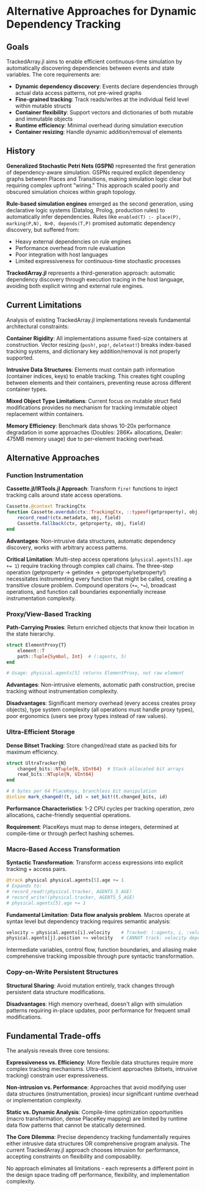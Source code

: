 # Alternative Approaches for Dynamic Dependency Tracking

## Goals

TrackedArray.jl aims to enable efficient continuous-time simulation by automatically discovering dependencies between events and state variables. The core requirements are:

- **Dynamic dependency discovery**: Events declare dependencies through actual data access patterns, not pre-wired graphs
- **Fine-grained tracking**: Track reads/writes at the individual field level within mutable structs
- **Container flexibility**: Support vectors and dictionaries of both mutable and immutable objects
- **Runtime efficiency**: Minimal overhead during simulation execution
- **Container resizing**: Handle dynamic addition/removal of elements

## History

**Generalized Stochastic Petri Nets (GSPN)** represented the first generation of dependency-aware simulation. GSPNs required explicit dependency graphs between Places and Transitions, making simulation logic clear but requiring complex upfront "wiring." This approach scaled poorly and obscured simulation choices within graph topology.

**Rule-based simulation engines** emerged as the second generation, using declarative logic systems (Datalog, Prolog, production rules) to automatically infer dependencies. Rules like `enabled(T) :- place(P), marking(P,N), N>0, depends(T,P)` promised automatic dependency discovery, but suffered from:
- Heavy external dependencies on rule engines
- Performance overhead from rule evaluation
- Poor integration with host languages
- Limited expressiveness for continuous-time stochastic processes

**TrackedArray.jl** represents a third-generation approach: automatic dependency discovery through execution tracing in the host language, avoiding both explicit wiring and external rule engines.

## Current Limitations

Analysis of existing TrackedArray.jl implementations reveals fundamental architectural constraints:

**Container Rigidity**: All implementations assume fixed-size containers at construction. Vector resizing (`push!`, `pop!`, `deleteat!`) breaks index-based tracking systems, and dictionary key addition/removal is not properly supported.

**Intrusive Data Structures**: Elements must contain path information (container indices, keys) to enable tracking. This creates tight coupling between elements and their containers, preventing reuse across different container types.

**Mixed Object Type Limitations**: Current focus on mutable struct field modifications provides no mechanism for tracking immutable object replacement within containers.

**Memory Efficiency**: Benchmark data shows 10-20x performance degradation in some approaches (Doubles: 286K+ allocations, Dealer: 475MB memory usage) due to per-element tracking overhead.

## Alternative Approaches

### Function Instrumentation

**Cassette.jl/IRTools.jl Approach**: Transform `fire!` functions to inject tracking calls around state access operations.

```julia
Cassette.@context TrackingCtx
function Cassette.overdub(ctx::TrackingCtx, ::typeof(getproperty), obj, field)
    record_read!(ctx.metadata, obj, field)
    Cassette.fallback(ctx, getproperty, obj, field)
end
```

**Advantages**: Non-intrusive data structures, automatic dependency discovery, works with arbitrary access patterns.

**Critical Limitation**: Multi-step access operations (`physical.agents[5].age += 1`) require tracking through complex call chains. The three-step operation (getproperty → getindex → getproperty/setproperty!) necessitates instrumenting every function that might be called, creating a transitive closure problem. Compound operators (`+=`, `*=`), broadcast operations, and function call boundaries exponentially increase instrumentation complexity.

### Proxy/View-Based Tracking

**Path-Carrying Proxies**: Return enriched objects that know their location in the state hierarchy.

```julia
struct ElementProxy{T}
    element::T
    path::Tuple{Symbol, Int}  # (:agents, 5)
end

# Usage: physical.agents[5] returns ElementProxy, not raw element
```

**Advantages**: Non-intrusive elements, automatic path construction, precise tracking without instrumentation complexity.

**Disadvantages**: Significant memory overhead (every access creates proxy objects), type system complexity (all operations must handle proxy types), poor ergonomics (users see proxy types instead of raw values).

### Ultra-Efficient Storage

**Dense Bitset Tracking**: Store changed/read state as packed bits for maximum efficiency.

```julia
struct UltraTracker{N}
    changed_bits::NTuple{N, UInt64}  # Stack-allocated bit arrays
    read_bits::NTuple{N, UInt64}
end

# 8 bytes per 64 PlaceKeys, branchless bit manipulation
@inline mark_changed!(t, id) = set_bit!(t.changed_bits, id)
```

**Performance Characteristics**: 1-2 CPU cycles per tracking operation, zero allocations, cache-friendly sequential operations.

**Requirement**: PlaceKeys must map to dense integers, determined at compile-time or through perfect hashing schemes.

### Macro-Based Access Transformation

**Syntactic Transformation**: Transform access expressions into explicit tracking + access pairs.

```julia
@track physical physical.agents[5].age += 1
# Expands to:
# record_read!(physical.tracker, AGENTS_5_AGE)
# record_write!(physical.tracker, AGENTS_5_AGE) 
# physical.agents[5].age += 1
```

**Fundamental Limitation**: **Data flow analysis problem**. Macros operate at syntax level but dependency tracking requires semantic analysis:

```julia
velocity = physical.agents[i].velocity    # Tracked: (:agents, i, :velocity)
physical.agents[j].position += velocity   # CANNOT track: velocity dependency lost
```

Intermediate variables, control flow, function boundaries, and aliasing make comprehensive tracking impossible through pure syntactic transformation.

### Copy-on-Write Persistent Structures

**Structural Sharing**: Avoid mutation entirely, track changes through persistent data structure modifications.

**Disadvantages**: High memory overhead, doesn't align with simulation patterns requiring in-place updates, poor performance for frequent small modifications.

## Fundamental Trade-offs

The analysis reveals three core tensions:

**Expressiveness vs. Efficiency**: More flexible data structures require more complex tracking mechanisms. Ultra-efficient approaches (bitsets, intrusive tracking) constrain user expressiveness.

**Non-intrusion vs. Performance**: Approaches that avoid modifying user data structures (instrumentation, proxies) incur significant runtime overhead or implementation complexity.

**Static vs. Dynamic Analysis**: Compile-time optimization opportunities (macro transformation, dense PlaceKey mapping) are limited by runtime data flow patterns that cannot be statically determined.

**The Core Dilemma**: Precise dependency tracking fundamentally requires either intrusive data structures OR comprehensive program analysis. The current TrackedArray.jl approach chooses intrusion for performance, accepting constraints on flexibility and composability.

No approach eliminates all limitations - each represents a different point in the design space trading off performance, flexibility, and implementation complexity.